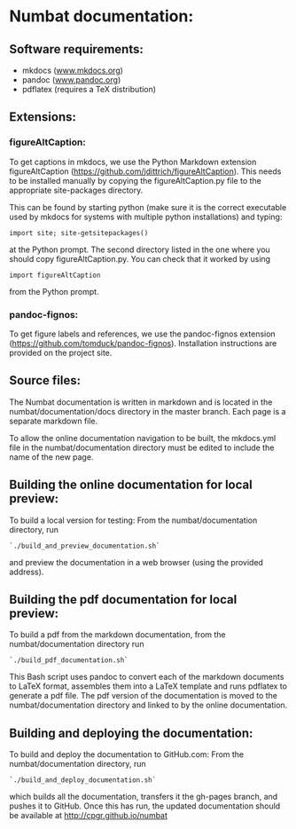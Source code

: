 # Numbat documentation:

## Software requirements:
 - mkdocs (www.mkdocs.org)
 - pandoc (www.pandoc.org)
 - pdflatex (requires a TeX distribution)

## Extensions:

### figureAltCaption:
To get captions in mkdocs, we use the Python Markdown extension
figureAltCaption (https://github.com/jdittrich/figureAltCaption).
This needs to be installed manually by copying the figureAltCaption.py file
to the appropriate site-packages directory.

This can be found by starting python (make sure it is the correct executable used
by mkdocs for systems with multiple python installations) and typing:

`import site; site-getsitepackages()`

at the Python prompt. The second directory listed in the one where you should copy
figureAltCaption.py. You can check that it worked by using

`import figureAltCaption`

from the Python prompt.

### pandoc-fignos:
To get figure labels and references, we use the pandoc-fignos extension (https://github.com/tomduck/pandoc-fignos).
Installation instructions are provided on the project site.

## Source files:

The Numbat documentation is written in markdown and is located in the
numbat/documentation/docs directory in the master branch. Each page is a
separate markdown file.

To allow the online documentation navigation to be built, the mkdocs.yml
file in the numbat/documentation directory must be edited to include the
name of the new page.

## Building the online documentation for local preview:

To build a local version for testing:
From the numbat/documentation directory, run

    `./build_and_preview_documentation.sh`

and preview the documentation in a web browser (using the provided address).

## Building the pdf documentation for local preview:

To build a pdf from the markdown documentation, from the numbat/documentation directory
run

    `./build_pdf_documentation.sh`

This Bash script uses pandoc to convert each of the markdown documents to LaTeX format,
assembles them into a LaTeX template and runs pdflatex to generate a pdf file. The pdf
version of the documentation is moved to the numbat/documentation directory and linked to
by the online documentation.


## Building and deploying the documentation:

To build and deploy the documentation to GitHub.com:
From the numbat/documentation directory, run

    `./build_and_deploy_documentation.sh`

which builds all the documentation, transfers it the gh-pages branch,
and pushes it to GitHub. Once this has run, the updated documentation should
be available at http://cpgr.github.io/numbat
